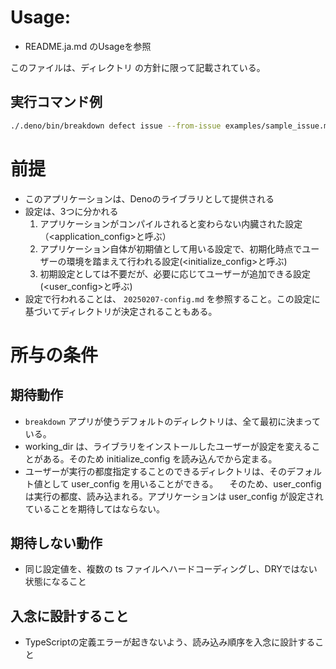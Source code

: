 # Usage:

- README.ja.md のUsageを参照

このファイルは、ディレクトリ の方針に限って記載されている。

## 実行コマンド例

```sh
./.deno/bin/breakdown defect issue --from-issue examples/sample_issue.md
```

# 前提

- このアプリケーションは、Denoのライブラリとして提供される
- 設定は、3つに分かれる
  1. アプリケーションがコンパイルされると変わらない内臓された設定（<application_config>と呼ぶ）
  2. アプリケーション自体が初期値として用いる設定で、初期化時点でユーザーの環境を踏まえて行われる設定(<initialize_config>と呼ぶ)
  3. 初期設定としては不要だが、必要に応じてユーザーが追加できる設定(<user_config>と呼ぶ)
- 設定で行われることは、 `20250207-config.md`
  を参照すること。この設定に基づいてディレクトリが決定されることもある。

# 所与の条件

## 期待動作

- `breakdown` アプリが使うデフォルトのディレクトリは、全て最初に決まっている。
- working_dir は、ライブラリをインストールしたユーザーが設定を変えることがある。そのため
  initialize_config を読み込んでから定まる。
- ユーザーが実行の都度指定することのできるディレクトリは、そのデフォルト値として user_config
  を用いることができる。 　そのため、user_config は実行の都度、読み込まれる。アプリケーションは
  user_config が設定されていることを期待してはならない。

## 期待しない動作

- 同じ設定値を、複数の ts ファイルへハードコーディングし、DRYではない状態になること

## 入念に設計すること

- TypeScriptの定義エラーが起きないよう、読み込み順序を入念に設計すること
